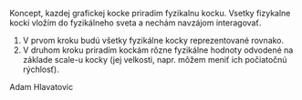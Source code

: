 Koncept, kazdej grafickej kocke priradim fyzikalnu kocku. Vsetky fizykalne kocki vložím do fyzikálneho sveta a nechám navzájom interagovať. 

1. V prvom kroku budú všetky fyzikálne kocky reprezentované rovnako.
2. V druhom kroku priradím kockám rôzne fyzikálne hodnoty odvodené na základe scale-u kocky (jej velkosti, napr. môžem meniť ich počiatočnú rýchlosť).

Adam Hlavatovic

